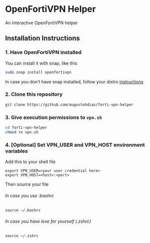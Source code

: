 # OpenFortiVPN Helper

An interactive OpenFortiVPN helper

## Installation Instructions

### 1. Have OpenFortiVPN installed

You can install it with snap, like this

```bash
sudo snap install openfortivpn
```

In case you don't have snap installed, follow your distro [instructions](https://snapcraft.io/install/openfortivpn)

### 2. Clone this repository

```bash
git clone https://github.com/augustohdias/forti-vpn-helper
```

### 3. Give execution permissions to `vpn.sh`

```bash
cd forti-vpn-helper
chmod +x vpn.sh
```

### 4. [Optional] Set VPN_USER and VPN_HOST environment variables

Add this to your shell file

```
export VPN_USER=<your user credential here>
export VPN_HOST=<host>:<port>
```


Then source your file


###### In case you use .bashrc
```
source ~/.bashrc
```

###### In case you have love for yourself (.zshrc)

```
source ~/.zshrc
```
